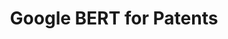 ---
layout: default
authors: Google Patents, Rob Srebrovic, Jay Yonamine
citation: https://cloud.google.com/blog/products/ai-machine-learning/how-ai-improves-patent-analysis
description: A BERT (bidirectional encoder representation from transformers) model
  pretrained on over 100 million patent publications from the U.S. and other countries
  using open-source tooling. The trained model can be used for a number of use cases,
  including how to more effectively perform prior art searching to determine the novelty
  of a patent application, automatically generate classification codes to assist with
  patent categorization, and autocomplete.
documentation: https://github.com/google/patents-public-data/blob/master/examples/BERT_For_Patents.ipynb
last_edit: Thu, 02 Dec 2021 02:14:21 GMT
location: https://github.com/google/patents-public-data/blob/master/models/BERT%20for%20Patents.md
shortname: bert_for_patents
terms_of_use: http://www.apache.org/licenses/LICENSE-2.0
title: Google BERT for Patents
uuid: b8c70382-7b6f-43b2-a6c0-c788e970e99e
---
